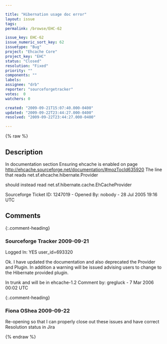 ```yaml
---

title: "Hibernation usage doc error"
layout: issue
tags: 
permalink: /browse/EHC-62

issue_key: EHC-62
issue_numeric_sort_key: 62
issuetype: "Bug"
project: "Ehcache Core"
project_key: "EHC"
status: "Closed"
resolution: "Fixed"
priority: ""
components: ""
labels: 
assignee: "drb"
reporter: "sourceforgetracker"
votes:  0
watchers: 0

created: "2009-09-21T15:07:40.000-0400"
updated: "2009-09-22T23:44:27.000-0400"
resolved: "2009-09-22T23:44:27.000-0400"

---
```




{% raw %}



## Description

<div markdown="1" class="description">

In documentation section
Ensuring ehcache is enabled
on page
http://ehcache.sourceforge.net/documentation/#mozTocId635920
The line that reads
<property
name="hibernate.cache.provider\_class">net.sf.ehcache.hibernate.Provider</property>

should instead read
<property
name="hibernate.cache.provider\_class">net.sf.hibernate.cache.EhCacheProvider</property>

Sourceforge Ticket ID: 1247019 - Opened By: nobody - 28 Jul 2005 19:16 UTC

</div>

## Comments


{:.comment-heading}
### **Sourceforge Tracker** <span class="date">2009-09-21</span>

<div markdown="1" class="comment">

Logged In: YES 
user\_id=693320

Ok. I have updated the documentation and also deprecated the Provider and 
Plugin. In addition a warning will be issued advising users to change to the 
Hibernate provided plugin.

In trunk and will be in ehcache-1.2
Comment by: gregluck - 7 Mar 2006 00:02 UTC

</div>


{:.comment-heading}
### **Fiona OShea** <span class="date">2009-09-22</span>

<div markdown="1" class="comment">

Re-opening so that I can properly close out these issues and have correct Resolution status in Jira

</div>



{% endraw %}
